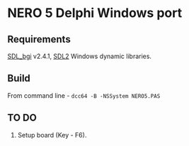 # NERO 5 Delphi Windows port

## Requirements

[SDL_bgi](http://libxbgi.sourceforge.net) v2.4.1, [SDL2](https://www.libsdl.org/) Windows dynamic libraries.

## Build

From command line - `dcc64 -B -NSSystem NERO5.PAS`

## TO DO

1. Setup board (Key - F6).
